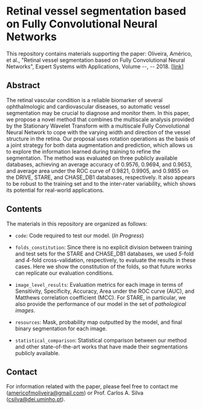 # Retinal vessel segmentation based on Fully Convolutional Neural Networks

This repository contains materials supporting the paper: Oliveira, Américo, et al., "Retinal vessel segmentation based on Fully Convolutional Neural Networks", Expert Systems with Applications, Volume --, -- 2018. [[link]()]

## Abstract

The retinal vascular condition is a reliable biomarker of several ophthalmologic and cardiovascular diseases, so automatic vessel segmentation may be crucial to diagnose and monitor them. In this paper, we propose a novel method that combines the multiscale analysis provided by the Stationary Wavelet Transform with a multiscale Fully Convolutional Neural Network to cope with the varying width and direction of the vessel structure in the retina. Our proposal uses rotation operations as the basis of a joint strategy for both data augmentation and prediction, which allows us to explore the information learned during training to refine the segmentation. The method was evaluated on three publicly available databases, achieving an average accuracy of 0.9576, 0.9694, and 0.9653, and average area under the ROC curve of 0.9821, 0.9905, and 0.9855 on the DRIVE, STARE, and CHASE_DB1 databases, respectively. It also appears to be robust to the training set and to the inter-rater variability, which shows its potential for real-world applications.

## Contents

The materials in this repository are organized as follows:

- `code`: Code required to test our model. (*In Progress*)

- `folds_constitution`: Since there is no explicit division between training and test sets for the STARE and CHASE_DB1 databases, we used *5*-fold and *4*-fold cross-validation, respectively, to evaluate the results in these cases. Here we show the constitution of the folds, so that future works can replicate our evaluation conditions.

- `image_level_results`: Evaluation metrics for each image in terms of Sensitivity, Specificity, Accuracy, Area under the ROC curve (AUC), and Matthews correlation coefficient (MCC). For STARE, in particular, we also provide the performance of our model in the set of *pathological images*.

- `resources`: Mask, probability map outputted by the model, and final binary segmentation for each image. 

- `statistical_comparison`: Statistical comparison between our method and other state-of-the-art works that have made their segmentations publicly available.

## Contact

For information related with the paper, please feel free to contact me (americofmoliveira@gmail.com) or Prof. Carlos A. Silva (csilva@dei.uminho.pt).

